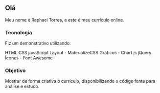 ## Olá

Meu nome é Raphael Torres, e este é meu currículo online.


### Tecnologia

Fiz um demonstrativo utilizando:

HTML
CSS
javaScript
Layout - MaterializeCSS
Gráficos - Chart.js
jQuery
Ícones - Font Awesome

### Objetivo

Mostrar de forma criativa o currículo, disponibilizando o código fonte para análise e estudo.  
